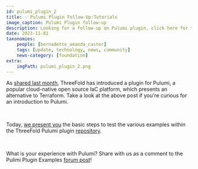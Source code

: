 ```yaml
---
id: pulumi_plugin_2
title: 💡 Pulumi Plugin Follow-Up:Tutorials
image_caption: Pulumi Plugin follow-up
description: Looking for a follow-up on Pulumi plugin, click here for the tutorials.
date: 2023-11-01
taxonomies:
    people: [bernadette_amanda_caster]
    tags: [update, technology, news, community]
    news-category: [foundation]
extra:
    imgPath: pulumi_plugin_2.png
---
```


As [shared last month](https://forum.threefold.io/t/pulumi-plugin-for-tfgrid/4089), ThreeFold has introduced a plugin for Pulumi, a popular cloud-native open source IaC platform, which presents an alternative to Terraform. Take a look at the above post if you're curious for an introduction to Pulumi.

<br/>

Today, [we present you](https://forum.threefold.io/t/threefold-pulumi-plugin-examples/4115) the basic steps to test the various examples within the ThreeFold Pulumi plugin [repository](https://github.com/threefoldtech/pulumi-threefold).

<br/>

What is your experience with Pulumi? Share with us as a comment to the Pulimi Plugin Examples [forum post](https://forum.threefold.io/t/threefold-pulumi-plugin-examples/4115)!